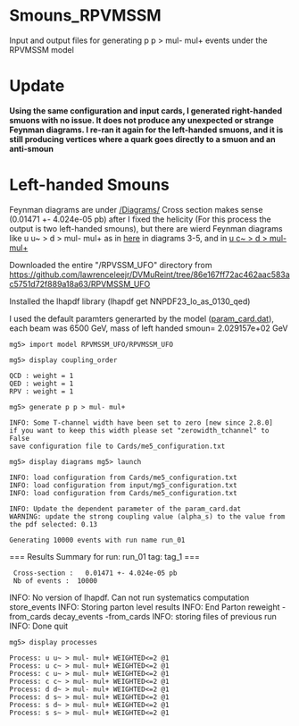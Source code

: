 # Smouns_RPVMSSM
Input and output files for generating p p > mul- mul+ events under the RPVMSSM model

# Update

**Using the same configuration and input cards, I generated right-handed smuons with no issue. It does not produce any unexpected or strange Feynman diagrams. I re-ran it again for the left-handed smuons, and it is still producing vertices where a quark goes directly to a smuon and an anti-smoun**

# Left-handed Smouns
Feynman diagrams are under  [/Diagrams/](/Diagrams/)
Cross section makes sense (0.01471 +- 4.024e-05 pb) after I fixed the helicity (For this process the output is two left-handed smouns), but there are wierd Feynman diagrams like u u~ > d > mul- mul+ as in [here](/Diagrams/diagrams_1_uux_mulmmulp.pdf) in diagrams 3-5, and in [u c~ > d > mul- mul+](/Diagrams/diagrams_1_ucx_mulmmulp.pdf)
 

Downloaded the entire "/RPVSSM_UFO" directory from https://github.com/lawrenceleejr/DVMuReint/tree/86e167ff72ac462aac583ac5751d72f889a18a63/RPVMSSM_UFO

Installed the lhapdf library (lhapdf get NNPDF23_lo_as_0130_qed)

I used the default paramters generarted by the model ([param_card.dat](Cards/param_card.dat)), each beam was 6500 GeV, mass of left handed smoun= 2.029157e+02 GeV

<code>mg5> import model RPVMSSM_UFO/RPVMSSM_UFO</code> 

<code>mg5> display coupling_order</code>

    QCD : weight = 1
    QED : weight = 1
    RPV : weight = 1
  
<code>mg5> generate p p > mul- mul+ </code>

    INFO: Some T-channel width have been set to zero [new since 2.8.0]
    if you want to keep this width please set "zerowidth_tchannel" to False
    save configuration file to Cards/me5_configuration.txt
 
<code>mg5> display diagrams
mg5> launch</code>
 
    INFO: load configuration from Cards/me5_configuration.txt  
    INFO: load configuration from input/mg5_configuration.txt  
    INFO: load configuration from Cards/me5_configuration.txt  
  
    INFO: Update the dependent parameter of the param_card.dat 
    WARNING: update the strong coupling value (alpha_s) to the value from the pdf selected: 0.13 

    Generating 10000 events with run name run_01
    
 === Results Summary for run: run_01 tag: tag_1 ===

     Cross-section :   0.01471 +- 4.024e-05 pb
     Nb of events :  10000
 
INFO: No version of lhapdf. Can not run systematics computation 
store_events
INFO: Storing parton level results 
INFO: End Parton 
reweight -from_cards
decay_events -from_cards
INFO: storing files of previous run 
INFO: Done 
quit

<code>mg5> display processes</code>

    Process: u u~ > mul- mul+ WEIGHTED<=2 @1
    Process: u c~ > mul- mul+ WEIGHTED<=2 @1
    Process: c u~ > mul- mul+ WEIGHTED<=2 @1
    Process: c c~ > mul- mul+ WEIGHTED<=2 @1
    Process: d d~ > mul- mul+ WEIGHTED<=2 @1
    Process: d s~ > mul- mul+ WEIGHTED<=2 @1
    Process: s d~ > mul- mul+ WEIGHTED<=2 @1
    Process: s s~ > mul- mul+ WEIGHTED<=2 @1




  

